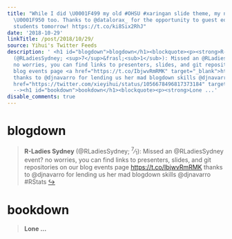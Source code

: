 ```yaml
---
title: "While I did \U0001F499 my old #OHSU #xaringan slide theme, my new one is pretty
  \U0001F950 too. Thanks to @datalorax_ for the opportunity to guest educate #rstats
  students tomorrow! https://t.co/ki8Six2RhJ"
date: '2018-10-29'
linkTitle: /post/2018/10/29/
source: Yihui's Twitter Feeds
description: ' <h1 id="blogdown">blogdown</h1><blockquote><p><strong>R-Ladies Sydney</strong>
  (@RLadiesSydney; <sup>7</sup>&frasl;<sub>1</sub>): Missed an @RLadiesSydney event?
  no worries, you can find links to presenters, slides, and git repositories on our
  blog events page <a href="https://t.co/IbjwvRmRMK" target="_blank">https://t.co/IbjwvRmRMK</a>
  thanks to @djnavarro for lending us her mad blogdown skills @djnavarro #RStats <a
  href="https://twitter.com/xieyihui/status/1056678496817373184" target="_blank">&#8618;</a></p></blockquote><!--
  --><h1 id="bookdown">bookdown</h1><blockquote><p><strong>Lone ...'
disable_comments: true
---
```

 <h1 id="blogdown">blogdown</h1><blockquote><p><strong>R-Ladies Sydney</strong> (@RLadiesSydney; <sup>7</sup>&frasl;<sub>1</sub>): Missed an @RLadiesSydney event? no worries, you can find links to presenters, slides, and git repositories on our blog events page <a href="https://t.co/IbjwvRmRMK" target="_blank">https://t.co/IbjwvRmRMK</a> thanks to @djnavarro for lending us her mad blogdown skills @djnavarro #RStats <a href="https://twitter.com/xieyihui/status/1056678496817373184" target="_blank">&#8618;</a></p></blockquote><!-- --><h1 id="bookdown">bookdown</h1><blockquote><p><strong>Lone ...